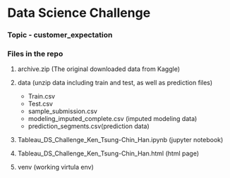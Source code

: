 # Data Science Challenge
### Topic - customer_expectation

### Files in the repo
1. archive.zip (The original downloaded data from Kaggle)
2. data (unzip data including train and test, as well as prediction files)
	- Train.csv
	- Test.csv
	- sample_submission.csv
	- modeling_imputed_complete.csv (imputed modeling data)
	- prediction_segments.csv(prediction data)

3. Tableau_DS_Challenge_Ken_Tsung-Chin_Han.ipynb (jupyter notebook)
4. Tableau_DS_Challenge_Ken_Tsung-Chin_Han.html (html page)
5. venv (working virtula env)





